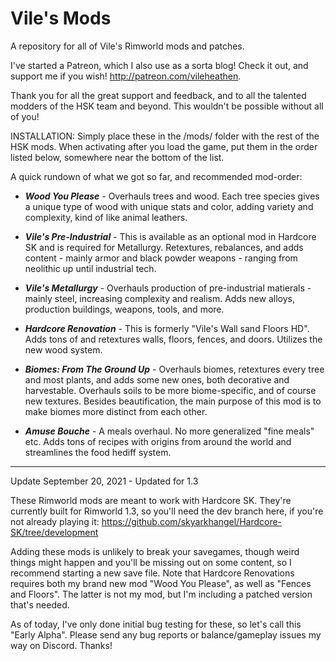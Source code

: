 # Vile's Mods
A repository for all of Vile's Rimworld mods and patches.
 
I've started a Patreon, which I also use as a sorta blog! Check it out, and support me if you wish! http://patreon.com/vileheathen. 

Thank you for all the great support and feedback, and to all the talented modders of the HSK team and beyond. This wouldn't be possible without all of you!

INSTALLATION:
Simply place these in the /mods/ folder with the rest of the HSK mods. When activating after you load the game, put them in the order listed below, somewhere near the bottom of the list.

A quick rundown of what we got so far, and recommended mod-order:


- ***Wood You Please*** - Overhauls trees and wood. Each tree species gives a unique type of wood with unique stats and color, adding variety and complexity, kind of like animal leathers.

- ***Vile's Pre-Industrial*** - This is available as an optional mod in Hardcore SK and is required for Metallurgy. Retextures, rebalances, and adds content - mainly armor and black powder weapons - ranging from neolithic up until industrial tech.

- ***Vile's Metallurgy*** - Overhauls production of pre-industrial matierals - mainly steel, increasing complexity and realism. Adds new alloys, production buildings, weapons, tools, and more.

- ***Hardcore Renovation*** - This is formerly "Vile's Wall sand Floors HD". Adds tons of and retextures walls, floors, fences, and doors. Utilizes the new wood system.

- ***Biomes: From The Ground Up*** - Overhauls biomes, retextures every tree and most plants, and adds some new ones, both decorative and harvestable. Overhauls soils to be more biome-specific, and of course new textures. Besides beautification, the main purpose of this mod is to make biomes more distinct from each other.

- ***Amuse Bouche*** - A meals overhaul. No more generalized "fine meals" etc. Adds tons of recipes with origins from around the world and streamlines the food hediff system.






___________________________________________ 
Update September 20, 2021 - Updated for 1.3

These Rimworld mods are meant to work with Hardcore SK. They're currently built for Rimworld 1.3, so you'll need the dev branch here, if you're not already playing it: https://github.com/skyarkhangel/Hardcore-SK/tree/development

Adding these mods is unlikely to break your savegames, though weird things might happen and you'll be missing out on some content, so I recommend starting a new save file.
Note that Hardcore Renovations requires both my brand new mod "Wood You Please", as well as "Fences and Floors". The latter is not my mod, but I'm including a patched version that's needed.

As of today, I've only done initial bug testing for these, so let's call this "Early Alpha". Please send any bug reports or balance/gameplay issues my way on Discord. Thanks!



 
